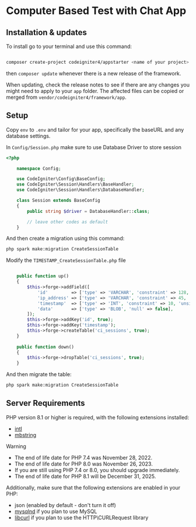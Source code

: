 # Computer Based Test with Chat App

## Installation & updates

To install go to your terminal and use this command:

```bash

composer create-project codeigniter4/appstarter <name of your project>

```

then `composer update` whenever there is a new release of the framework.

When updating, check the release notes to see if there are any changes you might need to apply
to your `app` folder. The affected files can be copied or merged from
`vendor/codeigniter4/framework/app`.

## Setup

Copy `env` to `.env` and tailor for your app, specifically the baseURL
and any database settings.

In `Config/Session.php` make sure to use Database Driver to store session

```php
<?php

    namespace Config;

    use CodeIgniter\Config\BaseConfig;
    use CodeIgniter\Session\Handlers\BaseHandler;
    use CodeIgniter\Session\Handlers\DatabaseHandler;

    class Session extends BaseConfig
    {
        public string $driver = DatabaseHandler::class;

        // leave other codes as default
    }

```

And then create a migration using this command:

```bash
php spark make:migration CreateSessionTable
```

Modify the `TIMESTAMP_CreateSessionTable.php` file

```php

    public function up()
    {
        $this->forge->addField([
            'id'         => ['type' => 'VARCHAR', 'constraint' => 128, 'null' => false],
            'ip_address' => ['type' => 'VARCHAR', 'constraint' => 45, 'null' => false],
            'timestamp'  => ['type' => 'INT', 'constraint' => 10, 'unsigned' => true, 'default' => 0, 'null' => false],
            'data'       => ['type' => 'BLOB', 'null' => false],
        ]);
        $this->forge->addKey('id', true);
        $this->forge->addKey('timestamp');
        $this->forge->createTable('ci_sessions', true);
    }
    
    public function down()
    {
        $this->forge->dropTable('ci_sessions', true);
    }

```

And then migrate the table:

```bash
php spark make:migration CreateSessionTable
```

## Server Requirements

PHP version 8.1 or higher is required, with the following extensions installed:

- [intl](http://php.net/manual/en/intl.requirements.php)
- [mbstring](http://php.net/manual/en/mbstring.installation.php)

> [!WARNING]
> - The end of life date for PHP 7.4 was November 28, 2022.
> - The end of life date for PHP 8.0 was November 26, 2023.
> - If you are still using PHP 7.4 or 8.0, you should upgrade immediately.
> - The end of life date for PHP 8.1 will be December 31, 2025.

Additionally, make sure that the following extensions are enabled in your PHP:

- json (enabled by default - don't turn it off)
- [mysqlnd](http://php.net/manual/en/mysqlnd.install.php) if you plan to use MySQL
- [libcurl](http://php.net/manual/en/curl.requirements.php) if you plan to use the HTTP\CURLRequest library
